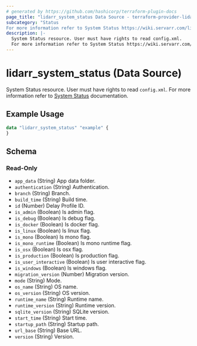 ```yaml
---
# generated by https://github.com/hashicorp/terraform-plugin-docs
page_title: "lidarr_system_status Data Source - terraform-provider-lidarr"
subcategory: "Status
For more information refer to System Status https://wiki.servarr.com/lidarr/system#status documentation."
description: |-
  System Status resource. User must have rights to read config.xml.
  For more information refer to System Status https://wiki.servarr.com/lidarr/system#status documentation.
---
```


# lidarr_system_status (Data Source)

[subcategory:Status]: #
System Status resource. User must have rights to read `config.xml`.
For more information refer to [System Status](https://wiki.servarr.com/lidarr/system#status) documentation.

## Example Usage

```terraform
data "lidarr_system_status" "example" {
}
```

<!-- schema generated by tfplugindocs -->
## Schema

### Read-Only

- `app_data` (String) App data folder.
- `authentication` (String) Authentication.
- `branch` (String) Branch.
- `build_time` (String) Build time.
- `id` (Number) Delay Profile ID.
- `is_admin` (Boolean) Is admin flag.
- `is_debug` (Boolean) Is debug flag.
- `is_docker` (Boolean) Is docker flag.
- `is_linux` (Boolean) Is linux flag.
- `is_mono` (Boolean) Is mono flag.
- `is_mono_runtime` (Boolean) Is mono runtime flag.
- `is_osx` (Boolean) Is osx flag.
- `is_production` (Boolean) Is production flag.
- `is_user_interactive` (Boolean) Is user interactive flag.
- `is_windows` (Boolean) Is windows flag.
- `migration_version` (Number) Migration version.
- `mode` (String) Mode.
- `os_name` (String) OS name.
- `os_version` (String) OS version.
- `runtime_name` (String) Runtime name.
- `runtime_version` (String) Runtime version.
- `sqlite_version` (String) SQLite version.
- `start_time` (String) Start time.
- `startup_path` (String) Startup path.
- `url_base` (String) Base URL.
- `version` (String) Version.


